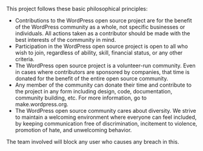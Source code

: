 This project follows these basic philosophical principles:
- Contributions to the WordPress open source project are for the benefit of the WordPress community as a whole, not specific businesses or individuals. All actions taken as a contributor should be made with the best interests of the community in mind.
- Participation in the WordPress open source project is open to all who wish to join, regardless of ability, skill, financial status, or any other criteria.
- The WordPress open source project is a volunteer-run community. Even in cases where contributors are sponsored by companies, that time is donated for the benefit of the entire open source community.
- Any member of the community can donate their time and contribute to the project in any form including design, code, documentation, community building, etc. For more information, go to make.wordpress.org.
- The WordPress open source community cares about diversity. We strive to maintain a welcoming environment where everyone can feel included, by keeping communication free of discrimination, incitement to violence, promotion of hate, and unwelcoming behavior.

The team involved will block any user who causes any breach in this.
